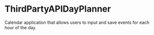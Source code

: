 # ThirdPartyAPIDayPlanner
Calendar application that allows users to input and save events for each hour of the day.
